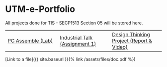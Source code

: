 # UTM-e-Portfolio

All projects done for TIS - SECP1513 Section 05 will be stored here.

<table>
<tr>
<td width="25%">
<a href="https://github.com/dotrovi/UTM-e-Portfolio/blob/main/PC%20Assemble%20(Lab)/Reflection.md">PC Assemble (Lab)</a>
</td>
<td width="25%">
<a href="https://github.com/dotrovi/UTM-e-Portfolio/blob/main/Industrial%20Talk%20(Assignment%201)/IndustrialTalkReflection.md">Industrial Talk (Assignment 1)</a>
</td>
<td width="25%">
<a href="https://github.com/dotrovi/UTM-e-Portfolio/blob/main/Design%20Thinking%20Project/DesignThinkingReportReflection.md">Design Thinking Project (Report & Video)</a>
</td>
</tr>
</table>


[Link to a file]({{ site.baseurl }}{% link /assets/files/doc.pdf %})
